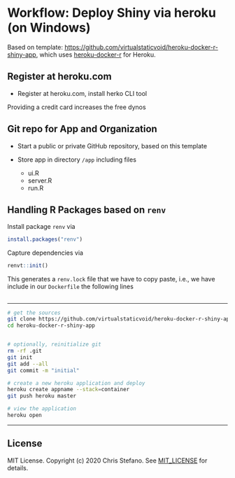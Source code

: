 # Workflow: Deploy Shiny via heroku (on Windows)

Based on template: https://github.com/virtualstaticvoid/heroku-docker-r-shiny-app, which uses [heroku-docker-r][2] for Heroku.

## Register at heroku.com

* Register at heroku.com, install herko CLI tool 

Providing a credit card increases the free dynos

## Git repo for App and Organization

* Start a public or private GitHub repository, based on this template 

* Store app in directory `/app` including files
    - ui.R
    - server.R
    - run.R


## Handling R Packages based on `renv`

Install package `renv` via 

```r
install.packages("renv")
```

Capture dependencies via

```r
renvt::init()
```

This generates a `renv.lock` file that we have to copy paste, i.e., we have include in our 
`Dockerfile` the following lines




## 


_______


```bash
# get the sources
git clone https://github.com/virtualstaticvoid/heroku-docker-r-shiny-app.git
cd heroku-docker-r-shiny-app


# optionally, reinitialize git
rm -rf .git
git init
git add --all
git commit -m "initial"
```

```bash
# create a new heroku application and deploy
heroku create appname --stack=container
git push heroku master

# view the application
heroku open
```







------

## License

MIT License. Copyright (c) 2020 Chris Stefano. See [MIT_LICENSE](MIT_LICENSE) for details.

[1]: https://shiny.rstudio.com
[2]: https://github.com/virtualstaticvoid/heroku-docker-r
